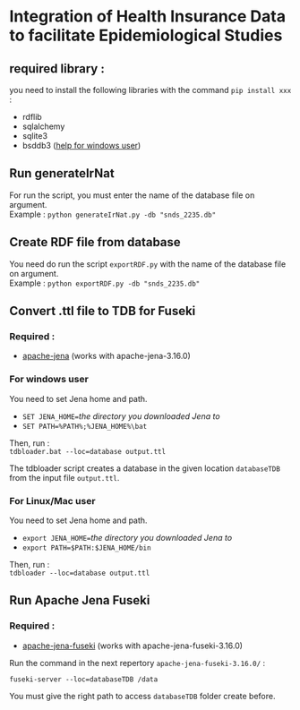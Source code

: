 # Integration of Health Insurance Data to facilitate Epidemiological Studies

## required library :
you need to install the following libraries with the command `pip install xxx` :
* rdflib
* sqlalchemy
* sqlite3
* bsddb3 ([help for windows user](https://stackoverflow.com/questions/33714698/installing-bsddb3-6-1-1-in-windows-filenotfounderror-db-include-db-h))

## Run generateIrNat
For run the script, you must enter the name of the database file on argument.  
Example : `python generateIrNat.py -db "snds_2235.db"`

## Create RDF file from database
You need do run the script `exportRDF.py` with the name of the database file on argument.  
Example : `python exportRDF.py -db "snds_2235.db"`

## Convert .ttl file to TDB for Fuseki

### Required : 
* [apache-jena](https://jena.apache.org/download/index.cgi) (works with apache-jena-3.16.0)

### For windows user
You need to set Jena home and path.
* `SET JENA_HOME=`*the directory you downloaded Jena to*
* `SET PATH=%PATH%;%JENA_HOME%\bat`

Then, run :  
`tdbloader.bat --loc=database output.ttl`

The tdbloader script creates a database in the given location `databaseTDB` from the input file `output.ttl`.

### For Linux/Mac user
You need to set Jena home and path.
* `export JENA_HOME=`*the directory you downloaded Jena to*
* `export PATH=$PATH:$JENA_HOME/bin`

Then, run :  
`tdbloader --loc=database output.ttl`

## Run Apache Jena Fuseki

### Required : 
* [apache-jena-fuseki](https://jena.apache.org/download/index.cgi) (works with apache-jena-fuseki-3.16.0)

Run the command in the next repertory `apache-jena-fuseki-3.16.0/` :

`fuseki-server --loc=databaseTDB /data`

You must give the right path to access `databaseTDB` folder create before.
